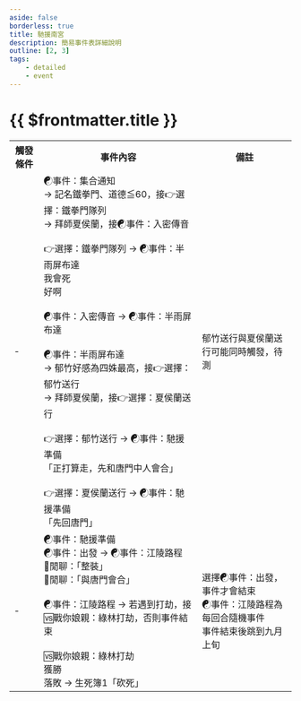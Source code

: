 ```yaml
---
aside: false
borderless: true
title: 馳援南宮
description: 簡易事件表詳細說明
outline: [2, 3]
tags:
    - detailed
    - event
---
```


# {{ $frontmatter.title }}

<Table class="timeline-table">
    <tr class="timeline-header">
        <th>觸發條件</th>
        <th>事件內容</th>
        <th>備註</th>
    </tr>
	<tr>
		<td>-</td>
		<td>
			<span title="處世≧60：修養+1">☯事件：集合通知 </span> <br>
			→ 記名鐵拳門、道德≦60，接👉選擇：鐵拳門隊列 <br>
			→ 拜師夏侯蘭，接☯事件：入密傳音 <br>
			<br>
			<span title="郁竹-1">👉選擇：鐵拳門隊列 → ☯事件：半雨屏布達 </span> <br>
			我會死 <br>
			<span title="性情+1、道德-1、郁竹-1、變心+1">好啊 </span> <br>
			<br>
			<span title="性情-1">☯事件：入密傳音 → ☯事件：半雨屏布達 </span> <br>
			<br>
			☯事件：半雨屏布達 <br>
			→ 郁竹好感為四姝最高，接👉選擇：郁竹送行 <br>
			→ 拜師夏侯蘭，接👉選擇：夏侯蘭送行 <br>
			<br>
			👉選擇：郁竹送行 → ☯事件：馳援準備 <br>
			<span title="心上人郁竹：郁竹+1">「正打算走，先和唐門中人會合」 </span> <br>
			<br>
			👉選擇：夏侯蘭送行 → ☯事件：馳援準備 <br>
			<span title="
性情≧60：嘴力+1、夏侯蘭好感+1
性情≦20：夏侯蘭好感-1
道德≧60：修養+1
名聲+2、銀兩+2000
			">「先回唐門」 </span> <br>
		</td>
		<td>郁竹送行與夏侯蘭送行可能同時觸發，待測</td>
	</tr>
	<tr>
		<td>-</td>
		<td>
			☯事件：馳援準備 <br>
			☯事件：出發 → ☯事件：江陵路程<br>
			💬閒聊：「整裝」 <br>
			💬閒聊：「與唐門會合」 <br>
			<br>
			<span title="
露宿野外：處世+1、心相-15
迷路了：心相-20
馬咬斷韁繩跑了：心相+20、銀兩-1500
綠林打劫：心相-10
茶鋪休息：性情+1、心相+10
兼職護衛：名聲+2、銀兩+1000
			">☯事件：江陵路程 → 若遇到打劫，接🆚戰你娘親：綠林打劫，否則事件結束 </span> <br>
			<br>
			🆚戰你娘親：綠林打劫 <br>
			獲勝 <br>
			落敗 → 生死簿1「砍死」 <br>
		</td>
		<td>
		選擇☯事件：出發，事件才會結束 <br>
		☯事件：江陵路程為每回合隨機事件 <br>
		事件結束後跳到九月上旬 <br>
		</td>
	</tr>
</table>
